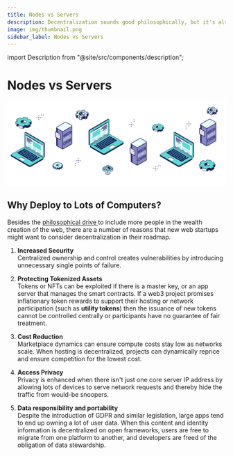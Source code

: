 ```yaml
---
title: Nodes vs Servers
description: Decentralization sounds good philosophically, but it's also just better design.
image: img/thumbnail.png
sidebar_label: Nodes vs Servers
---
```


import Description from "@site/src/components/description";

# Nodes vs Servers

![banner](../img/Nodes%20vs%20Servers.svg)

<Description
  text="Decentralization sounds good philosophically, but it's also just better
  design."
/>

## Why Deploy to Lots of Computers?

Besides the [philosophical drive ](/concepts/koii-summary/philosophy)to include more people in the wealth creation of the web, there are a number of reasons that new web startups might want to consider decentralization in their roadmap.&#x20;

1. **Increased Security**<br/>
   Centralized ownership and control creates vulnerabilities by introducing unnecessary single points of failure.

2. **Protecting Tokenized Assets**<br/>
   Tokens or NFTs can be exploited if there is a master key, or an app server that manages the smart contracts. If a web3 project promises inflationary token rewards to support their hosting or network participation (such as **utility tokens**) then the issuance of new tokens cannot be controlled centrally or participants have no guarantee of fair treatment.

3. **Cost Reduction**<br/>
   Marketplace dynamics can ensure compute costs stay low as networks scale. When hosting is decentralized, projects can dynamically reprice and ensure competition for the lowest cost.

4. **Access Privacy**<br/>
   Privacy is enhanced when there isn't just one core server IP address by allowing lots of devices to serve network requests and thereby hide the traffic from would-be snoopers.

5. **Data responsibility and portability**<br/>
   Despite the introduction of GDPR and similar legislation, large apps tend to end up owning a lot of user data. When this content and identity information is decentralized on open frameworks, users are free to migrate from one platform to another, and developers are freed of the obligation of data stewardship.&#x20;
